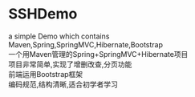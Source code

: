 # SSHDemo
a simple Demo which contains Maven,Spring,SpringMVC,Hibernate,Bootstrap</br>
一个用Maven管理的Spring+SpringMVC+Hibernate项目</br>
项目非常简单,实现了增删改查,分页功能</br>
前端运用Bootstrap框架</br>
编码规范,结构清晰,适合初学者学习</br>

